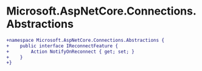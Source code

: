# Microsoft.AspNetCore.Connections.Abstractions

``` diff
+namespace Microsoft.AspNetCore.Connections.Abstractions {
+    public interface IReconnectFeature {
+        Action NotifyOnReconnect { get; set; }
+    }
+}
```
